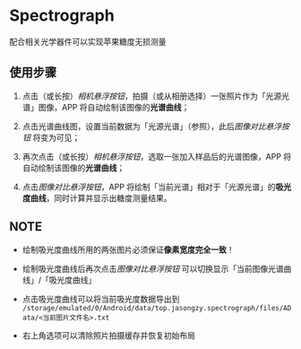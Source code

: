 # Spectrograph

配合相关光学器件可以实现苹果糖度无损测量

## 使用步骤

1. 点击（或长按）*相机悬浮按钮*，拍摄（或从相册选择）一张照片作为「光源光谱」图像，APP 将自动绘制该图像的**光谱曲线**；

2. 点击光谱曲线图，设置当前数据为「光源光谱」（参照），此后*图像对比悬浮按钮* 将变为可见；

3. 再次点击（或长按）*相机悬浮按钮*，选取一张加入样品后的光谱图像，APP 将自动绘制该图像的**光谱曲线**；

4. 点击*图像对比悬浮按钮*，APP 将绘制「当前光谱」相对于「光源光谱」的**吸光度曲线**，同时计算并显示出糖度测量结果。

## NOTE

- 绘制吸光度曲线所用的两张图片必须保证**像素宽度完全一致**！

- 绘制吸光度曲线后再次点击*图像对比悬浮按钮* 可以切换显示「当前图像光谱曲线」/「吸光度曲线」

- 点击吸光度曲线可以将当前吸光度数据导出到 `/storage/emulated/0/Android/data/top.jasongzy.spectrograph/files/AData/<当前图片文件名>.txt`

- 右上角选项可以清除照片拍摄缓存并恢复初始布局
